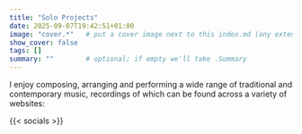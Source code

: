 ```yaml
---
title: "Solo Projects"
date: 2025-09-07T19:42:51+01:00
image: "cover.*"   # put a cover image next to this index.md (any extension)
show_cover: false
tags: []
summary: ""        # optional; if empty we'll take .Summary
---
```


I enjoy composing, arranging and performing a wide range of traditional and contemporary music, recordings of which can be found across a variety of websites:

{{< socials >}}
